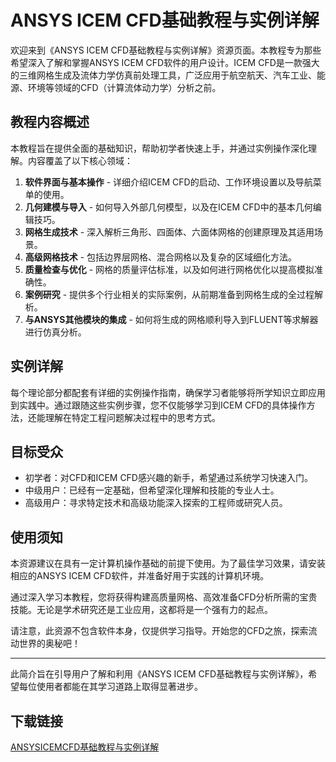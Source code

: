 # ANSYS ICEM CFD基础教程与实例详解

欢迎来到《ANSYS ICEM CFD基础教程与实例详解》资源页面。本教程专为那些希望深入了解和掌握ANSYS ICEM CFD软件的用户设计。ICEM CFD是一款强大的三维网格生成及流体力学仿真前处理工具，广泛应用于航空航天、汽车工业、能源、环境等领域的CFD（计算流体动力学）分析之前。

## 教程内容概述

本教程旨在提供全面的基础知识，帮助初学者快速上手，并通过实例操作深化理解。内容覆盖了以下核心领域：

1. **软件界面与基本操作** - 详细介绍ICEM CFD的启动、工作环境设置以及导航菜单的使用。
2. **几何建模与导入** - 如何导入外部几何模型，以及在ICEM CFD中的基本几何编辑技巧。
3. **网格生成技术** - 深入解析三角形、四面体、六面体网格的创建原理及其适用场景。
4. **高级网格技术** - 包括边界层网格、混合网格以及复杂的区域细化方法。
5. **质量检查与优化** - 网格的质量评估标准，以及如何进行网格优化以提高模拟准确性。
6. **案例研究** - 提供多个行业相关的实际案例，从前期准备到网格生成的全过程解析。
7. **与ANSYS其他模块的集成** - 如何将生成的网格顺利导入到FLUENT等求解器进行仿真分析。

## 实例详解

每个理论部分都配套有详细的实例操作指南，确保学习者能够将所学知识立即应用到实践中。通过跟随这些实例步骤，您不仅能够学习到ICEM CFD的具体操作方法，还能理解在特定工程问题解决过程中的思考方式。

## 目标受众

- 初学者：对CFD和ICEM CFD感兴趣的新手，希望通过系统学习快速入门。
- 中级用户：已经有一定基础，但希望深化理解和技能的专业人士。
- 高级用户：寻求特定技术和高级功能深入探索的工程师或研究人员。

## 使用须知

本资源建议在具有一定计算机操作基础的前提下使用。为了最佳学习效果，请安装相应的ANSYS ICEM CFD软件，并准备好用于实践的计算机环境。

通过深入学习本教程，您将获得构建高质量网格、高效准备CFD分析所需的宝贵技能。无论是学术研究还是工业应用，这都将是一个强有力的起点。

请注意，此资源不包含软件本身，仅提供学习指导。开始您的CFD之旅，探索流动世界的奥秘吧！

---

此简介旨在引导用户了解和利用《ANSYS ICEM CFD基础教程与实例详解》，希望每位使用者都能在其学习道路上取得显著进步。

## 下载链接

[ANSYSICEMCFD基础教程与实例详解](https://pan.quark.cn/s/af06c95615c7)
